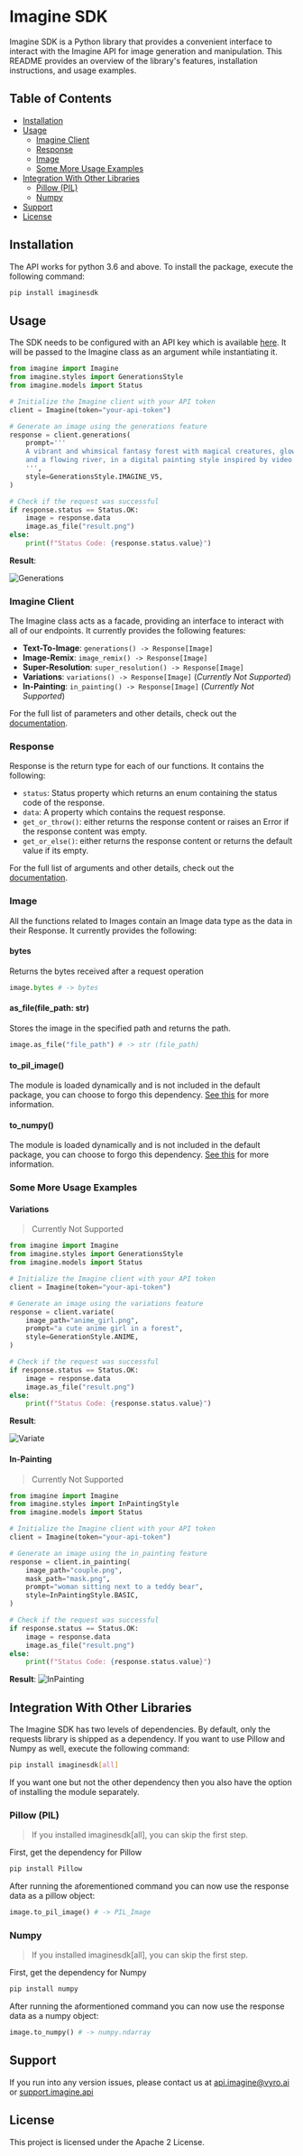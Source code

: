 # Imagine SDK

Imagine SDK is a Python library that provides a convenient interface to interact with the Imagine API for image generation and manipulation. This README provides an overview of the library's features, installation instructions, and usage examples.

## Table of Contents

- [Installation](#installation)
- [Usage](#usage)
  - [Imagine Client](#imagine-client)
  - [Response](#response)
  - [Image](#image)
  - [Some More Usage Examples](#some-more-usage-examples)
- [Integration With Other Libraries](#integration-with-other-libraries)
  - [Pillow (PIL)](#pillow-pil)
  - [Numpy](#numpy)
- [Support](#support)
- [License](#license)

## Installation

The API works for python 3.6 and above. To install the package, execute the following command:

```bash
pip install imaginesdk
```

## Usage

The SDK needs to be configured with an API key which is available [here](https://platform.imagine.art/). It will be passed to the Imagine class as an argument while instantiating it.

```python
from imagine import Imagine
from imagine.styles import GenerationsStyle
from imagine.models import Status

# Initialize the Imagine client with your API token
client = Imagine(token="your-api-token")

# Generate an image using the generations feature
response = client.generations(
    prompt='''
    A vibrant and whimsical fantasy forest with magical creatures, glowing plants, 
    and a flowing river, in a digital painting style inspired by video games like Ori and the Blind Forest.
    ''',
    style=GenerationsStyle.IMAGINE_V5,
)

# Check if the request was successful
if response.status == Status.OK:
    image = response.data
    image.as_file("result.png")
else:
    print(f"Status Code: {response.status.value}")
```

**Result**:

![Generations](https://user-images.githubusercontent.com/56919667/261864112-0e419627-cbbe-4fb1-82e2-2637ee6392fb.png)

### Imagine Client

The Imagine class acts as a facade, providing an interface to interact with all of our endpoints. It currently provides the following features:

- **Text-To-Image**: `generations() -> Response[Image]`
- **Image-Remix**: `image_remix() -> Response[Image]`
- **Super-Resolution**: `super_resolution() -> Response[Image]`
- **Variations**: `variations() -> Response[Image]` (_Currently Not Supported_)
- **In-Painting**: `in_painting() -> Response[Image]` (_Currently Not Supported_)

For the full list of parameters and other details, check out the [documentation](https://vyroai.notion.site/API-Documentation-e643af82991f4265841cff2951eac803).

### Response

Response is the return type for each of our functions. It contains the following:

- `status`: Status property which returns an enum containing the status code of the response.
- `data`: A property which contains the request response.
- `get_or_throw()`: either returns the response content or raises an Error if the response content was empty.
- `get_or_else()`: either returns the response content or returns the default value if its empty.

For the full list of arguments and other details, check out the [documentation](https://vyroai.notion.site/API-Documentation-e643af82991f4265841cff2951eac803).

### Image

All the functions related to Images contain an Image data type as the data in their Response. It currently provides the following:

#### bytes

Returns the bytes received after a request operation

```python
image.bytes # -> bytes
```

#### as_file(file_path: str)

Stores the image in the specified path and returns the path.

```python
image.as_file("file_path") # -> str (file_path)
```

#### to_pil_image()

The module is loaded dynamically and is not included in the default package, you can choose to forgo this dependency. [See this](#integration-with-other-libraries) for more information.

#### to_numpy()

The module is loaded dynamically and is not included in the default package, you can choose to forgo this dependency. [See this](#integration-with-other-libraries) for more information.

### Some More Usage Examples

#### Variations

> Currently Not Supported

```python
from imagine import Imagine
from imagine.styles import GenerationsStyle
from imagine.models import Status

# Initialize the Imagine client with your API token
client = Imagine(token="your-api-token")

# Generate an image using the variations feature
response = client.variate(
    image_path="anime_girl.png",
    prompt="a cute anime girl in a forest",
    style=GenerationStyle.ANIME,
)

# Check if the request was successful
if response.status == Status.OK:
    image = response.data
    image.as_file("result.png")
else:
    print(f"Status Code: {response.status.value}")
```

**Result**:

![Variate](https://vyroai.notion.site/image/https%3A%2F%2Fs3-us-west-2.amazonaws.com%2Fsecure.notion-static.com%2F7a2a54f2-c762-45ea-a1bd-c655ed421caa%2Fbanner_2.png?table=block&id=d60f4549-e35c-4044-afaa-7cd9d17803a2&spaceId=60572bb8-cbeb-42ba-b882-c88845384d44&width=2000&userId=&cache=v2)

#### In-Painting

> Currently Not Supported

```python
from imagine import Imagine
from imagine.styles import InPaintingStyle
from imagine.models import Status

# Initialize the Imagine client with your API token
client = Imagine(token="your-api-token")

# Generate an image using the in_painting feature
response = client.in_painting(
    image_path="couple.png",
    mask_path="mask.png",
    prompt="woman sitting next to a teddy bear",
    style=InPaintingStyle.BASIC,
)

# Check if the request was successful
if response.status == Status.OK:
    image = response.data
    image.as_file("result.png")
else:
    print(f"Status Code: {response.status.value}")

```

**Result**:
![InPainting](https://vyroai.notion.site/image/https%3A%2F%2Fs3-us-west-2.amazonaws.com%2Fsecure.notion-static.com%2F7017cedd-aeda-4a3e-ad09-54eb8b93399d%2Finpainting.jpg?table=block&id=1bc58f0f-1d7f-465f-b414-200ceb2464b1&spaceId=60572bb8-cbeb-42ba-b882-c88845384d44&width=2000&userId=&cache=v2)

## Integration With Other Libraries

The Imagine SDK has two levels of dependencies. By default, only the requests library is shipped as a dependency. If you want to use Pillow and Numpy as well, execute the following command:

```bash
pip install imaginesdk[all]
```

If you want one but not the other dependency then you also have the option of installing the module separately.

### Pillow (PIL)

> If you installed imaginesdk[all], you can skip the first step.

First, get the dependency for Pillow

```bash
pip install Pillow
```

After running the aforementioned command you can now use the response data as a pillow object:

```python
image.to_pil_image() # -> PIL_Image
```

### Numpy

> If you installed imaginesdk[all], you can skip the first step.

First, get the dependency for Numpy

```bash
pip install numpy
```

After running the aformentioned command you can now use the response data as a numpy object:

```python
image.to_numpy() # -> numpy.ndarray
```

## Support

If you run into any version issues, please contact us at [api.imagine@vyro.ai](api.imagine@vyro.ai) or [support.imagine.api](support.imagine@vyro.ai)

## License

This project is licensed under the Apache 2 License.
